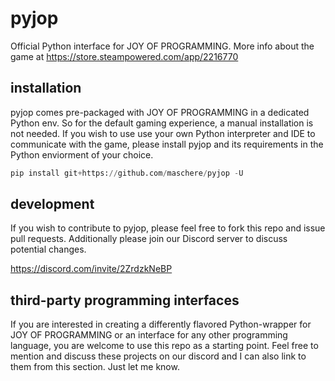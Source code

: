 # pyjop
Official Python interface for JOY OF PROGRAMMING. More info about the game at https://store.steampowered.com/app/2216770

## installation
pyjop comes pre-packaged with JOY OF PROGRAMMING in a dedicated Python env. So for the default gaming experience, a manual installation is not needed.
If you wish to use use your own Python interpreter and IDE to communicate with the game, please install pyjop and its requirements in the Python enviorment of your choice.

```python
pip install git+https://github.com/maschere/pyjop -U
```

## development
If you wish to contribute to pyjop, please feel free to fork this repo and issue pull requests. Additionally please join our Discord server to discuss potential changes.

https://discord.com/invite/2ZrdzkNeBP

## third-party programming interfaces
If you are interested in creating a differently flavored Python-wrapper for JOY OF PROGRAMMING or an interface for any other programming language, you are welcome to use this repo as a starting point. Feel free to mention and discuss these projects on our discord and I can also link to them from this section. Just let me know.